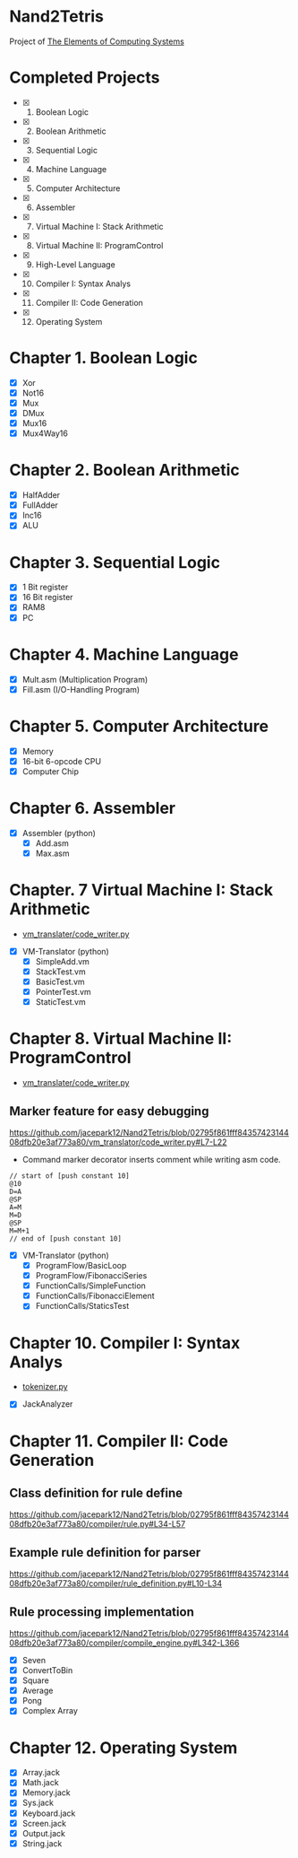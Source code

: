 # Nand2Tetris
Project of [The Elements of Computing Systems](https://www.nand2tetris.org/)

# Completed Projects
- [x] 1. Boolean Logic
- [x] 2. Boolean Arithmetic
- [x] 3. Sequential Logic
- [x] 4. Machine Language
- [x] 5. Computer Architecture
- [x] 6. Assembler
- [x] 7. Virtual Machine I: Stack Arithmetic
- [x] 8. Virtual Machine II: ProgramControl
- [x] 9. High-Level Language
- [x] 10. Compiler I: Syntax Analys
- [x] 11. Compiler II: Code Generation
- [x] 12. Operating System

# Chapter 1. Boolean Logic

- [x] Xor
- [x] Not16
- [x] Mux
- [x] DMux
- [x] Mux16
- [x] Mux4Way16

# Chapter 2. Boolean Arithmetic

- [x] HalfAdder
- [x] FullAdder
- [x] Inc16
- [x] ALU

# Chapter 3. Sequential Logic

- [x] 1 Bit register
- [x] 16 Bit register
- [x] RAM8
- [x] PC

# Chapter 4. Machine Language

- [x] Mult.asm (Multiplication Program)
- [x] Fill.asm (I/O-Handling Program)

# Chapter 5. Computer Architecture

- [x] Memory
- [x] 16-bit 6-opcode CPU
- [x] Computer Chip

# Chapter 6. Assembler

- [x] Assembler (python)
    - [x] Add.asm
    - [x] Max.asm

# Chapter. 7 Virtual Machine I: Stack Arithmetic
* [vm_translater/code_writer.py](https://github.com/jacepark12/Nand2Tetris/blob/main/vm_translator/code_writer.py)
- [x] VM-Translator (python)
    - [x] SimpleAdd.vm
    - [x] StackTest.vm
    - [x] BasicTest.vm
    - [x] PointerTest.vm
    - [x] StaticTest.vm

# Chapter 8. Virtual Machine II: ProgramControl
* [vm_translater/code_writer.py](https://github.com/jacepark12/Nand2Tetris/blob/main/vm_translator/code_writer.py)

## Marker feature for easy debugging
https://github.com/jacepark12/Nand2Tetris/blob/02795f861fff8435742314408dfb20e3af773a80/vm_translator/code_writer.py#L7-L22

* Command marker decorator inserts comment while writing asm code.
```
// start of [push constant 10]
@10
D=A
@SP
A=M
M=D
@SP
M=M+1
// end of [push constant 10]
```

- [x] VM-Translator (python)
    - [x] ProgramFlow/BasicLoop
    - [x] ProgramFlow/FibonacciSeries
    - [x] FunctionCalls/SimpleFunction
    - [x] FunctionCalls/FibonacciElement
    - [x] FunctionCalls/StaticsTest

# Chapter 10. Compiler I: Syntax Analys
* [tokenizer.py](https://github.com/jacepark12/Nand2Tetris/blob/main/compiler/tokenizer.py)
- [x] JackAnalyzer

# Chapter 11. Compiler II: Code Generation

## Class definition for rule define
https://github.com/jacepark12/Nand2Tetris/blob/02795f861fff8435742314408dfb20e3af773a80/compiler/rule.py#L34-L57

## Example rule definition for parser
https://github.com/jacepark12/Nand2Tetris/blob/02795f861fff8435742314408dfb20e3af773a80/compiler/rule_definition.py#L10-L34

## Rule processing implementation
https://github.com/jacepark12/Nand2Tetris/blob/02795f861fff8435742314408dfb20e3af773a80/compiler/compile_engine.py#L342-L366

- [x] Seven
- [x] ConvertToBin
- [x] Square
- [X] Average
- [X] Pong
- [X] Complex Array

# Chapter 12. Operating System

- [x] Array.jack
- [x] Math.jack
- [x] Memory.jack
- [x] Sys.jack
- [X] Keyboard.jack
- [X] Screen.jack
- [X] Output.jack
- [X] String.jack
